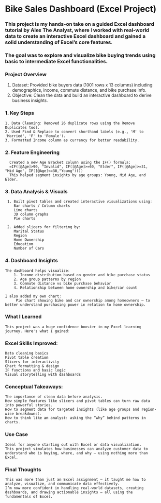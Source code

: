 # Bike Sales Dashboard (Excel Project)

### This project is my hands-on take on a guided Excel dashboard tutorial by Alex The Analyst, where I worked with real-world data to create an interactive Excel dashboard and gained a solid understanding of Excel’s core features.

### The goal was to explore and visualize bike buying trends using basic to intermediate Excel functionalities.

### Project Overview
  1. Dataset: Provided bike buyers data (1001 rows x 13 columns) including demographics, income, commute distance, and bike purchase info.
  2. Objective: Clean the data and build an interactive dashboard to derive business insights.

### 1. Key Steps
    1. Data Cleaning: Removed 26 duplicate rows using the Remove Duplicates tool.
    2. Used Find & Replace to convert shorthand labels (e.g., 'M' to 'Married', 'F' to 'Female').
    3. Formatted Income column as currency for better readability.

### 2. Feature Engineering
      Created a new Age Bracket column using the IF() formula:
      =IF([@Age]>90, "Invalid", IF([@Age]>=60, "Elder", IF([@Age]>=31, "Mid Age", IF([@Age]<=30,"Young"))))
      This helped segment insights by age groups: Young, Mid Age, and Elder.

### 3. Data Analysis & Visuals
     1. Built pivot tables and created interactive visualizations using:
        Bar charts / Column charts
        Line charts
        3D column graphs
        Pie charts

     2. Added slicers for filtering by:
        Marital Status        
        Region       
        Home Ownership     
        Education     
        Number of Cars

### 4. Dashboard Insights
    The dashboard helps visualize:
        1. Income distribution based on gender and bike purchase status
        2. Age group patterns by region
        3. Commute distance vs bike purchase behavior
        4. Relationship between home ownership and bike/car count
        
    I also added my own chart:
         Pie chart showing bike and car ownership among homeowners — to better understand purchasing power in relation to home ownership.

### What I Learned
    This project was a huge confidence booster in my Excel learning journey. Here's what I gained:

### Excel Skills Improved:
    Data cleaning basics
    Pivot table creation
    Slicers for interactivity
    Chart formatting & design
    IF functions and basic logic
    Visual storytelling with dashboards

### Conceptual Takeaways:
    The importance of clean data before analysis.
    How simple features like slicers and pivot tables can turn raw data into powerful stories.
    How to segment data for targeted insights (like age groups and region-wise breakdowns).
    How to think like an analyst: asking the “why” behind patterns in charts.
### Use Case
    Ideal for anyone starting out with Excel or data visualization. 
    This project simulates how businesses can analyze customer data to understand who is buying, where, and why — using nothing more than Excel.

### Final Thoughts
    This was more than just an Excel assignment — it taught me how to analyze, visualize, and communicate data effectively. 
    I’m now more confident in handling real-world datasets, creating dashboards, and drawing actionable insights — all using the fundamentals of Excel.

